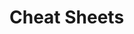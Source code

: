                              
                                                                                                                
# Cheat Sheets           

   




